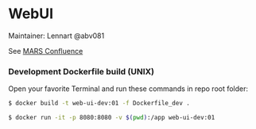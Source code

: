 # WebUI

Maintainer: Lennart @abv081

See [MARS Confluence](https://confluence.mars.haw-hamburg.de/display/WALK/WebUI)

### Development Dockerfile build (UNIX)
Open your favorite Terminal and run these commands in repo root folder:

```sh
$ docker build -t web-ui-dev:01 -f Dockerfile_dev .
```
```sh
$ docker run -it -p 8080:8080 -v $(pwd):/app web-ui-dev:01
```
